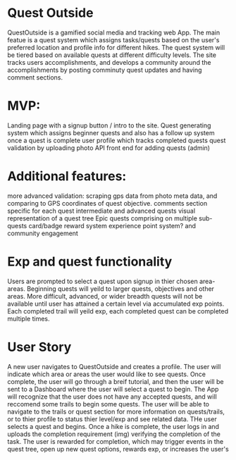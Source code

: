 # Quest Outside
 QuestOutside is a gamified social media and tracking web App.  The main featue is a quest system which assigns tasks/quests based on the user's preferred location and profile info for different hikes. The quest system will be tiered based on available quests at different difficulty levels.  The site tracks users accomplishments, and develops a community around the accomplishments by posting comminuty quest updates and having comment sections.

# MVP:
Landing page with a signup button / intro to the site.
Quest generating system which assigns beginner quests and also has a follow up system once a quest is complete
user profile which tracks completed quests 
quest validation by uploading photo
API front end for adding quests (admin)

# Additional features:
more advanced validation: scraping gps data from photo meta data, and comparing to GPS coordinates of quest objective.
comments section specific for each quest
intermediate and advanced quests
visual representation of a quest tree
Epic quests comprising on multiple sub-quests
card/badge reward system
experience point system?
and community engagement


# Exp and quest functionality
Users are prompted to select a quest upon signup in thier chosen area-areas.  Beginning quests will yeild to larger quests, objectives and other areas.  More difficult, advanced, or wider breadth quests will not be available until user has attained a certain level via accumulated exp points.  Each completed trail will yeild exp, each completed quest can be completed multiple times.  

# User Story
A new user navigates to QuestOutside and creates a profile.  The user will indicate which area or areas the user would like to see quests.  Once complete, the user will go through a breif tutorial, and then the user will be sent to a Dashboard where the user will select a quest to begin.  The App will recognize that the user does not have any accepted quests, and will reccomend some trails to begin some quests.  The user will be able to navigate to the trails or quest section for more information on quests/trails, or to thier profile to status thier level/exp and see related data.  THe user selects a quest and begins.  Once a hike is complete, the user logs in and uploads the completion requirement (img) verifying the completion of the task.  The user is rewarded for completion, which may trigger events in the quest tree, open up new quest options, rewards exp, or increases the user's